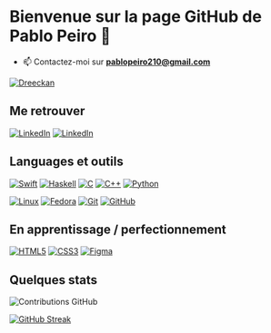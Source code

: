 # Bienvenue sur la page GitHub de Pablo Peiro 👋

- 📫 Contactez-moi sur **pablopeiro210@gmail.com**

[![Dreeckan](https://github-profile-trophy.vercel.app/?username=dreeckan&theme=onedark&rank=SECRET,SSS,SS,S,AAA,AA,A&no-bg=true&no-frame=true&margin-w=16)](https://github.com/ryo-ma/github-profile-trophy)

## Me retrouver

[![LinkedIn](https://img.shields.io/badge/-GitHub-000?&logo=GitHub&logoColor=FFF)](https://github.com/Pablowpeiro)
[![LinkedIn](https://img.shields.io/badge/-LinkedIn-000?&logo=LinkedIn&logoColor=0A66C2)](www.linkedin.com/in/pablo-peiro-853b3a24b)

## Languages et outils

[![Swift](https://img.shields.io/badge/-Swift-000?&logo=Swift&logoColor=FA7343)](https://swift.org/)
[![Haskell](https://img.shields.io/badge/-Haskell-000?&logo=Haskell&logoColor=5D4F85)](https://www.haskell.org/)
[![C](https://img.shields.io/badge/-C-000?&logo=C&logoColor=A8B9CC)](https://en.wikipedia.org/wiki/C_(programming_language))
[![C++](https://img.shields.io/badge/-C++-000?&logo=C%2B%2B&logoColor=00599C)](https://isocpp.org/)
[![Python](https://img.shields.io/badge/-Python-000?&logo=Python&logoColor=3776AB)](https://www.python.org/)

[![Linux](https://img.shields.io/badge/-Linux-000?&logo=Linux&logoColor=FCC624)](https://www.linux.org/)
[![Fedora](https://img.shields.io/badge/-Fedora-000?&logo=Fedora&logoColor=294172)](https://getfedora.org/)
[![Git](https://img.shields.io/badge/-Git-000?&logo=Git&logoColor=F05032)](https://git-scm.com/)
[![GitHub](https://img.shields.io/badge/-GitHub-000?&logo=GitHub&logoColor=FFF)](https://www.github.com/)


## En apprentissage / perfectionnement

[![HTML5](https://img.shields.io/badge/-HTML5-000?&logo=HTML5&logoColor=E34F26)](https://developer.mozilla.org/docs/Web/HTML)
[![CSS3](https://img.shields.io/badge/-CSS3-000?&logo=CSS3&logoColor=1572B6)](https://developer.mozilla.org/docs/Web/CSS)
[![Figma](https://img.shields.io/badge/-Figma-000?&logo=Figma&logoColor=F24E1E)](https://www.figma.com/)


## Quelques stats

![Contributions GitHub](https://github-readme-stats.vercel.app/api?username=Pablowpeiro&custom_title=Contributions%20GitHub&show_icons=true&locale=fr&count_private=true&hide=stars,issues&bg_color=0d1117&hide_border=true&icon_color=52BFEA&text_color=FFF&title_color=52BFEA&token=YOUR_TOKEN)

[![GitHub Streak](https://github-readme-streak-stats.herokuapp.com?user=Pablowpeiro&hide_border=true&locale=fr&background=0d1117&ring=52BFEA&stroke=52BFEA&fire=52BFEA&sideNums=FFFFFF&currStreakLabel=FFFFFF&sideLabels=FFFFFF&dates=FFFFFF&currStreakNum=FFFFFF&count_private=true)](https://git.io/streak-stats)
